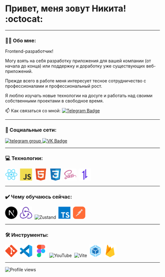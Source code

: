 
# Привет, меня зовут Никита! :octocat:

---

### :man_technologist: Обо мне:
Frontend-разработчик!

Могу взять на себя разработку приложения для вашей компании (от начала до конца) или поддержку и доработку уже существующих веб-приложений.

Прежде всего в работе меня интересует тесное сотрудничество с профессионалами и профессиональный рост.

Я люблю изучать новые технологии на досуге и работать над своими собственными проектами в свободное время.


:mailbox: Как связаться со мной: [![Telegram Badge](https://img.shields.io/badge/-nikita_osipov59-blue?style=flat&logo=Telegram&logoColor=white)](https://t.me/nikita_osipov59)

---

### 🤝 Социальные сети:

  <div id="badges">
    <a href="https://t.me/nikita_osipov59" target="_blank">
      <img src="https://cdn-icons-png.flaticon.com/512/2111/2111646.png" width="40" height="40" alt="telegram group" />
    </a>
    <a href="https://vk.com/nikita.osipov59" target="_blank">
      <img src="https://cdn-icons-png.flaticon.com/512/145/145813.png" width="40" height="40" alt="VK Badge"/>
    </a>
  </div>

---

### 💻 Технологии:

<div>
  <img src="https://github.com/devicons/devicon/blob/master/icons/react/react-original.svg" title="React" alt="React" width="40" height="40"/>&nbsp
  <img src="https://github.com/devicons/devicon/blob/master/icons/javascript/javascript-original.svg" title="JavaScript" alt="javaScript" width="40" height="40"/>&nbsp
  <img src="https://github.com/devicons/devicon/blob/master/icons/html5/html5-original.svg" title="HTML5" alt="HTML5" width="40" height="40"/>&nbsp
  <img src="https://github.com/devicons/devicon/blob/master/icons/css3/css3-original.svg" title="CSS" alt="CSS" width="40" height="40"/>&nbsp
  <img src="https://github.com/devicons/devicon/blob/master/icons/sass/sass-original.svg" title="SASS/SCSS" alt="SASS/SCSS" width="40" height="40"/>&nbsp;
  <img src="https://github.com/devicons/devicon/blob/master/icons/axios/axios-plain.svg" title="Axios" alt="Axios" width="40" height="40"/>&nbsp;
</div>

---

### ✔️ Чему обучаюсь сейчас:

<div>
  <img src="https://github.com/devicons/devicon/blob/master/icons/nextjs/nextjs-original.svg" title="Next" alt="Next" width="40" height="40"/>&nbsp
  <img src="https://github.com/devicons/devicon/blob/master/icons/redux/redux-original.svg" title="Redux-toolkit" alt="Redux-toolkit" width="40" height="40"/>&nbsp
  <img src="https://raw.githubusercontent.com/pmndrs/zustand/main/docs/favicon.ico" title="Zustand" alt="Zustand" width="40" height="40"/>&nbsp
  <img src="https://github.com/devicons/devicon/blob/master/icons/typescript/typescript-original.svg" title="TypeScript" alt="TypeScript" width="40" height="40"/>&nbsp
  <img src="https://github.com/tandpfun/skill-icons/blob/main/icons/Postman.svg" title="Postman" alt="Postman" width="40" height="40"/>&nbsp
</div>

---

### 🛠 Инструменты:

<div>
  <img src="https://github.com/devicons/devicon/blob/master/icons/git/git-original.svg" title="Git" alt="Git" width="40" height="40"/>&nbsp
  <img src="https://github.com/devicons/devicon/blob/master/icons/vscode/vscode-original.svg" title="VScode" alt="VScode" width="40" height="40"/>&nbsp;
  <img src="https://github.com/devicons/devicon/blob/master/icons/figma/figma-original.svg" title="Figma" alt="Figma" style="cursor: default" width="40" height="40"/>&nbsp;
  <img src="https://upload.wikimedia.org/wikipedia/commons/9/96/YouTube_social_red_squircle_%282017%29.svg" title="YouTube" alt="YouTube" style="cursor: default" width="40" height="40"/>&nbsp;
  <img src="https://github.com/vitejs/vite/blob/main/docs/public/logo.svg" title="Vite" alt="Vite" style="cursor: default" width="40" height="40"/>&nbsp;
  <img src="https://github.com/devicons/devicon/blob/master/icons/webpack/webpack-original.svg" title="Webpack" alt="Webpack" style="cursor: default" width="40" height="40"/>&nbsp;
  <img src="https://github.com/devicons/devicon/blob/master/icons/firebase/firebase-original.svg" title="Firebase" alt="Firebase" width="40" height="40"/>&nbsp;
</div>

---
![Profile views](https://komarev.com/ghpvc/?username=nikita-osipov59)
